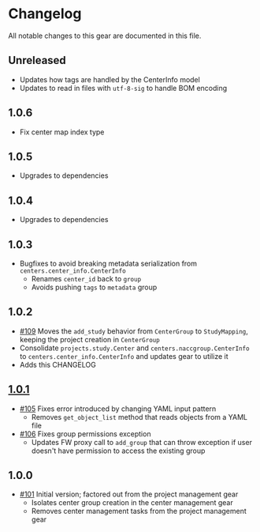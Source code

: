 # Changelog

All notable changes to this gear are documented in this file.

## Unreleased

* Updates how tags are handled by the CenterInfo model
* Updates to read in files with `utf-8-sig` to handle BOM encoding

## 1.0.6
* Fix center map index type
  
## 1.0.5

* Upgrades to dependencies
  
## 1.0.4

* Upgrades to dependencies

## 1.0.3

* Bugfixes to avoid breaking metadata serialization from `centers.center_info.CenterInfo`
    * Renames `center_id` back to `group`
    * Avoids pushing `tags` to `metadata` group

## 1.0.2

* [#109](https://github.com/naccdata/flywheel-gear-extensions/pull/109) Moves the `add_study` behavior from `CenterGroup` to `StudyMapping`, keeping the project creation in `CenterGroup`
* Consolidate `projects.study.Center` and `centers.naccgroup.CenterInfo` to `centers.center_info.CenterInfo` and updates gear to utilize it
* Adds this CHANGELOG

## [1.0.1](https://github.com/naccdata/flywheel-gear-extensions/commit/aa620caf2b6ce8451bdccd1e3719ea2ddeb1d95c)

* [#105](https://github.com/naccdata/flywheel-gear-extensions/pull/105) Fixes error introduced by changing YAML input pattern
    * Removes `get_object_list` method that reads objects from a YAML file
* [#106](https://github.com/naccdata/flywheel-gear-extensions/pull/106) Fixes group permissions exception
    * Updates FW proxy call to `add_group` that can throw exception if user doesn't have permission to access the existing group

## 1.0.0

* [#101](https://github.com/naccdata/flywheel-gear-extensions/pull/101) Initial version; factored out from the project management gear
    * Isolates center group creation in the center management gear
    * Removes center management tasks from the project management gear
